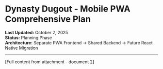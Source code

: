 # Dynasty Dugout - Mobile PWA Comprehensive Plan

**Last Updated:** October 2, 2025  
**Status:** Planning Phase  
**Architecture:** Separate PWA Frontend → Shared Backend → Future React Native Migration

---

[Full content from attachment - document 2]

